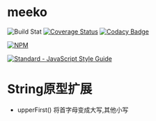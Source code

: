# meeko
![Build Stat](https://api.travis-ci.org/kongnet/meeko.svg?branch=master)
[![Coverage Status](https://coveralls.io/repos/github/kongnet/meeko/badge.svg?branch=master)](https://coveralls.io/github/kongnet/meeko?branch=master)
[![Codacy Badge](https://api.codacy.com/project/badge/Grade/fb7f44bf54b742ec97db7c17f49ceb4c)](https://www.codacy.com/app/9601698/meeko?utm_source=github.com&amp;utm_medium=referral&amp;utm_content=kongnet/meeko&amp;utm_campaign=Badge_Grade)

[![NPM](https://nodei.co/npm/meeko.png?downloads=true&stars=true)](https://nodei.co/npm/meeko/)

[![Standard - JavaScript Style Guide](https://cdn.rawgit.com/feross/standard/master/badge.svg)](https://github.com/kongnet/meeko)

# String原型扩展
* upperFirst() 将首字母变成大写,其他小写
